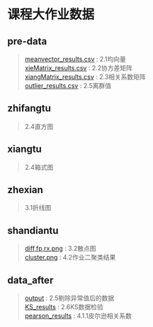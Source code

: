 # 课程大作业数据
## pre-data
> [meanvector_results.csv](pre-data/meanvector_results.csv) : 2.1均向量  
> [xieMatrix_results.csv](pre-data/xieMatrix_results.csv) : 2.2协方差矩阵  
> [xiangMatrix_results.csv](pre-data/xiangMatrix_results.csv) : 2.3相关系数矩阵  
> [outlier_results.csv](pre-data/outlier_results.csv) : 2.5离群值  
## zhifangtu
> 2.4直方图
## xiangtu
> 2.4箱式图
## zhexian
> 3.1折线图
## shandiantu
> [diff,fp,rx.png](shandiantu/diff,fp,rx.png) : 3.2散点图  
> [cluster.png](shandiantu/cluster.png) : 4.2作业二聚类结果
## data_after
> [output](data_after/output) : 2.5剔除异常值后的数据  
> [KS_results](data_after/KS_results) : 2.6KS数据检验  
> [pearson_results](data_after/pearson_results) : 4.1.1皮尔逊相关系数

